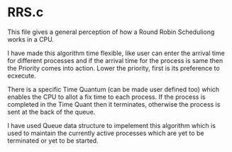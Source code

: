 # RRS.c

This file gives a general perception of how a Round Robin Scheduliong works in a CPU.

I have made this algorithm time flexible, like user can enter the arrival time for different processes and if the arrival time for the process is same then the Priority comes into action. Lower the priority, first is its preference to ecxecute.

There is a specific Time Quantum (can be made user defined too) which enables the CPU to allot a fix time to each process. If the process is completed in the Time Quant then it terminates, otherwise the process is sent at the back of the queue. 

I have used Queue data structure to impelement this algorithm which is used to maintain the currently active processes which are yet to be terminated or yet to be started.